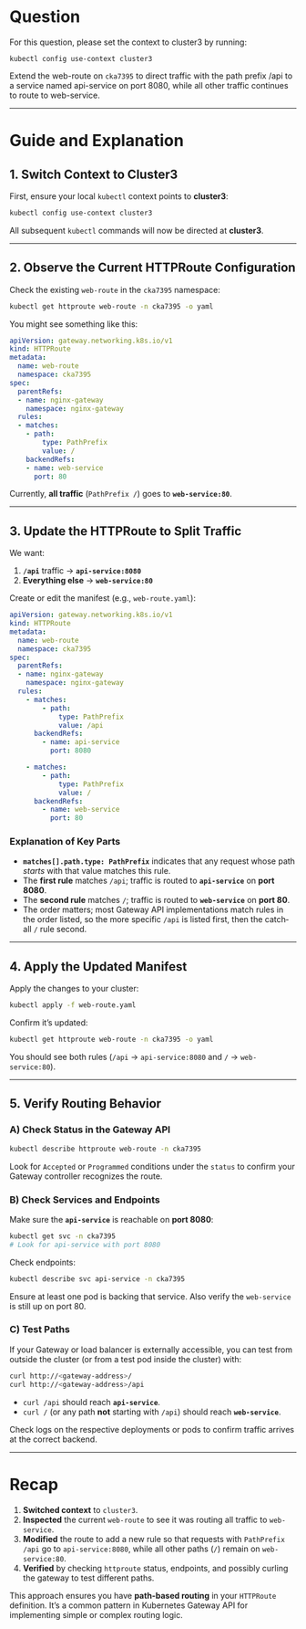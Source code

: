 
# Question

For this question, please set the context to cluster3 by running:

```
kubectl config use-context cluster3
```

Extend the web-route on `cka7395` to direct traffic with the path prefix /api to a service named api-service on port 8080, while all other traffic continues to route to web-service.


---

# Guide and Explanation

## 1. Switch Context to Cluster3

First, ensure your local `kubectl` context points to **cluster3**:

```bash
kubectl config use-context cluster3
```

All subsequent `kubectl` commands will now be directed at **cluster3**.

---

## 2. Observe the Current HTTPRoute Configuration

Check the existing `web-route` in the `cka7395` namespace:

```bash
kubectl get httproute web-route -n cka7395 -o yaml
```

You might see something like this:

```yaml
apiVersion: gateway.networking.k8s.io/v1
kind: HTTPRoute
metadata:
  name: web-route
  namespace: cka7395
spec:
  parentRefs:
  - name: nginx-gateway
    namespace: nginx-gateway
  rules:
  - matches:
    - path:
        type: PathPrefix
        value: /
    backendRefs:
    - name: web-service
      port: 80
```

Currently, **all traffic** (`PathPrefix /`) goes to **`web-service:80`**.

---

## 3. Update the HTTPRoute to Split Traffic

We want:

1. **`/api`** traffic → **`api-service:8080`**
2. **Everything else** → **`web-service:80`**

Create or edit the manifest (e.g., `web-route.yaml`):

```yaml
apiVersion: gateway.networking.k8s.io/v1
kind: HTTPRoute
metadata:
  name: web-route
  namespace: cka7395
spec:
  parentRefs:
  - name: nginx-gateway
    namespace: nginx-gateway
  rules:
    - matches:
        - path:
            type: PathPrefix
            value: /api
      backendRefs:
        - name: api-service
          port: 8080

    - matches:
        - path:
            type: PathPrefix
            value: /
      backendRefs:
        - name: web-service
          port: 80
```

### Explanation of Key Parts

- **`matches[].path.type: PathPrefix`** indicates that any request whose path _starts_ with that value matches this rule.
- The **first rule** matches `/api`; traffic is routed to **`api-service`** on **port 8080**.
- The **second rule** matches `/`; traffic is routed to **`web-service`** on **port 80**.
- The order matters; most Gateway API implementations match rules in the order listed, so the more specific `/api` is listed first, then the catch‐all `/` rule second.

---

## 4. Apply the Updated Manifest

Apply the changes to your cluster:

```bash
kubectl apply -f web-route.yaml
```

Confirm it’s updated:

```bash
kubectl get httproute web-route -n cka7395 -o yaml
```

You should see both rules (`/api` → `api-service:8080` and `/` → `web-service:80`).

---

## 5. Verify Routing Behavior

### A) Check Status in the Gateway API

```bash
kubectl describe httproute web-route -n cka7395
```

Look for `Accepted` or `Programmed` conditions under the `status` to confirm your Gateway controller recognizes the route.

### B) Check Services and Endpoints

Make sure the **`api-service`** is reachable on **port 8080**:

```bash
kubectl get svc -n cka7395
# Look for api-service with port 8080
```

Check endpoints:

```bash
kubectl describe svc api-service -n cka7395
```

Ensure at least one pod is backing that service. Also verify the `web-service` is still up on port 80.

### C) Test Paths

If your Gateway or load balancer is externally accessible, you can test from outside the cluster (or from a test pod inside the cluster) with:

```bash
curl http://<gateway-address>/
curl http://<gateway-address>/api
```

- `curl /api` should reach **`api-service`**.
- `curl /` (or any path **not** starting with `/api`) should reach **`web-service`**.

Check logs on the respective deployments or pods to confirm traffic arrives at the correct backend.

---

# Recap

1. **Switched context** to `cluster3`.
2. **Inspected** the current `web-route` to see it was routing all traffic to `web-service`.
3. **Modified** the route to add a new rule so that requests with `PathPrefix /api` go to `api-service:8080`, while all other paths (`/`) remain on `web-service:80`.
4. **Verified** by checking `httproute` status, endpoints, and possibly curling the gateway to test different paths.

This approach ensures you have **path‐based routing** in your `HTTPRoute` definition. It’s a common pattern in Kubernetes Gateway API for implementing simple or complex routing logic.